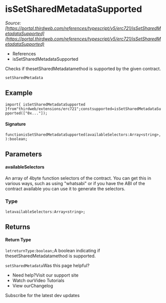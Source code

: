 # isSetSharedMetadataSupported

*Source: [https://portal.thirdweb.com/references/typescript/v5/erc721/isSetSharedMetadataSupported](https://portal.thirdweb.com/references/typescript/v5/erc721/isSetSharedMetadataSupported)*

* References
* isSetSharedMetadataSupported

Checks if thesetSharedMetadatamethod is supported by the given contract.

`setSharedMetadata`
## Example

`import{ isSetSharedMetadataSupported }from"thirdweb/extensions/erc721";constsupported=isSetSharedMetadataSupported(["0x..."]);`
#### Signature

`functionisSetSharedMetadataSupported(availableSelectors:Array<string>,):boolean;`
## Parameters

#### availableSelectors

An array of 4byte function selectors of the contract. You can get this in various ways, such as using "whatsabi" or if you have the ABI of the contract available you can use it to generate the selectors.

### Type

`letavailableSelectors:Array<string>;`
## Returns

#### Return Type

`letreturnType:boolean;`A boolean indicating if thesetSharedMetadatamethod is supported.

`setSharedMetadata`Was this page helpful?

* Need help?Visit our support site
* Watch ourVideo Tutorials
* View ourChangelog

Subscribe for the latest dev updates

